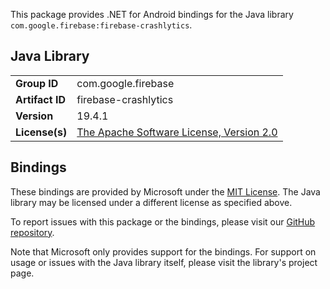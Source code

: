 This package provides .NET for Android bindings for the Java library `com.google.firebase:firebase-crashlytics`.

## Java Library

| | |
|-|-|
| **Group ID** | com.google.firebase |
| **Artifact ID** | firebase-crashlytics |
| **Version** | 19.4.1 |
| **License(s)** | [The Apache Software License, Version 2.0](http://www.apache.org/licenses/LICENSE-2.0.txt) |

## Bindings

These bindings are provided by Microsoft under the [MIT License](https://opensource.org/licenses/MIT). The Java
library may be licensed under a different license as specified above.

To report issues with this package or the bindings, please visit our [GitHub repository](https://aka.ms/android-libraries).

Note that Microsoft only provides support for the bindings. For support on
usage or issues with the Java library itself, please visit the library's project page.
